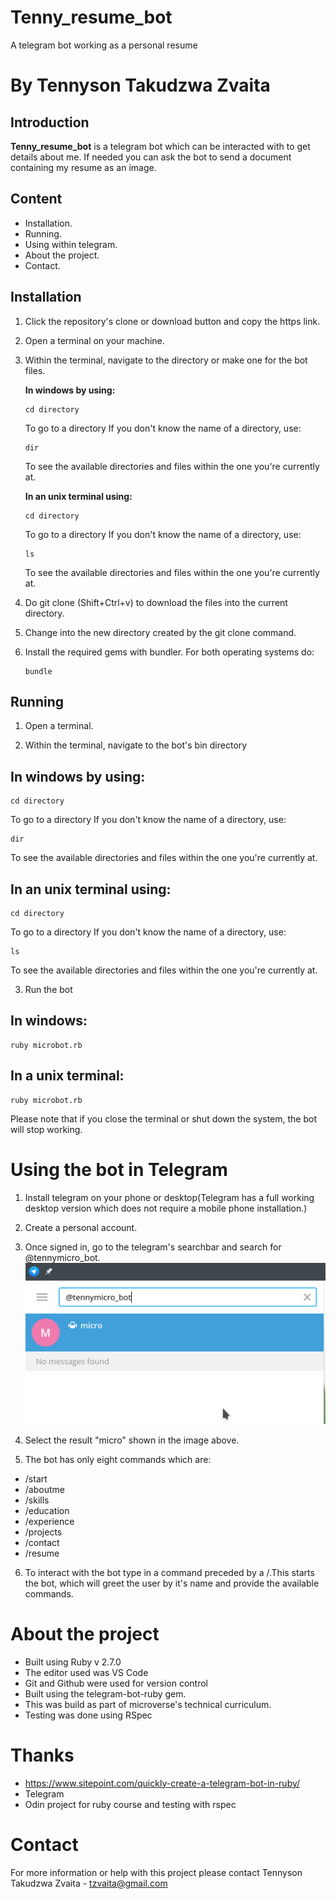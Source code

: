 # Tenny_resume_bot
A telegram bot working as a personal resume

# By Tennyson Takudzwa Zvaita

## Introduction

**Tenny_resume_bot** is a telegram bot which can be interacted with to get details about me. If needed you can ask the bot to send a document containing my resume as an image.

## Content

+ Installation.
+ Running.
+ Using within telegram.
+ About the project.
+ Contact.

## Installation

1. Click the repository's clone or download button and copy the https link.
2. Open a terminal on your machine.
2. Within the terminal, navigate to the directory or make one for the bot files.

    **In windows by using:**
    ```
    cd directory
    ```
    To go to a directory
    If you don't know the name of a directory, use:
    ```
    dir
    ```
    To see the available directories and files within the one you're currently at.

    **In an unix terminal using:**
    ```
    cd directory
    ```
    To go to a directory
    If you don't know the name of a directory, use:
    ```
    ls
    ```
    To see the available directories and files within the one you're currently at.

3. Do git clone (Shift+Ctrl+v) to download the files into the current directory.
4. Change into the new directory created by the git clone command.
5. Install the required gems with bundler. For both operating systems do:
    ```
    bundle
    ```

## Running

1. Open a terminal.

2. Within the terminal, navigate to the bot's bin directory

## In windows by using:
```
cd directory
```


To go to a directory If you don't know the name of a directory, use:
```
dir
```

To see the available directories and files within the one you're currently at.

## In an unix terminal using:
```
cd directory
```

To go to a directory If you don't know the name of a directory, use:
```
ls
```
To see the available directories and files within the one you're currently at.

3. Run the bot

## In windows:
```
ruby microbot.rb
```

## In a unix terminal:
```
ruby microbot.rb
```

Please note that if you close the terminal or shut down the system, the bot will stop working.

# Using the bot in Telegram
1. Install telegram on your phone or desktop(Telegram has a full working desktop version which does not require a mobile phone installation.)
2. Create a personal account.
3. Once signed in, go to the telegram's searchbar and search for @tennymicro_bot. 
![Image description](readme_images/Screenshot_20200307_001742.png)
4. Select the result "micro" shown in the image above.

5. The bot has only eight commands which are:

+ /start
+ /aboutme
+ /skills
+ /education
+ /experience
+ /projects
+ /contact
+ /resume

6. To interact with the bot type in a command preceded by a /.This starts the bot, which will greet the user by it's name and provide the available commands.

# About the project

+ Built using Ruby v 2.7.0
+ The editor used was VS Code
+ Git and Github were used for version control
+ Built using the telegram-bot-ruby gem.
+ This was build as part of microverse's technical curriculum.
+ Testing was done using RSpec

# Thanks
+ https://www.sitepoint.com/quickly-create-a-telegram-bot-in-ruby/
+ Telegram 
+ Odin project for ruby course and testing with rspec

# Contact
For more information or help with this project please contact
Tennyson Takudzwa Zvaita - tzvaita@gmail.com 